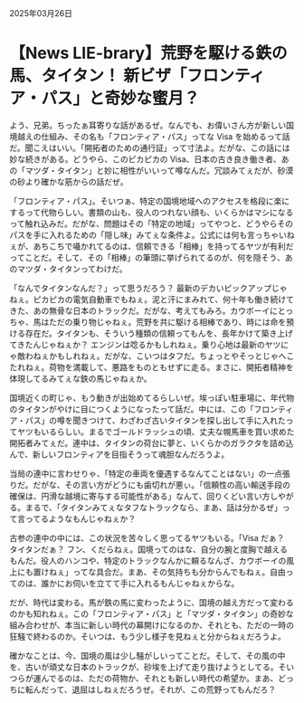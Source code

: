 2025年03月26日

# 【News LIE-brary】荒野を駆ける鉄の馬、タイタン！ 新ビザ「フロンティア・パス」と奇妙な蜜月？

よう、兄弟。ちったぁ耳寄りな話があるぜ。なんでも、お偉いさん方が新しい国境越えの仕組み、その名も「フロンティア・パス」ってな Visa を始めるって話だ。聞こえはいい。「開拓者のための通行証」って寸法よ。だがな、この話には妙な続きがある。どうやら、このピカピカの Visa、日本の古き良き働き者、あの「マツダ・タイタン」と妙に相性がいいって噂なんだ。冗談みてぇだが、砂漠の砂より確かな筋からの話だぜ。

「フロンティア・パス」。そいつぁ、特定の国境地域へのアクセスを格段に楽にするって代物らしい。書類の山も、役人のつれない顔も、いくらかはマシになるって触れ込みだ。だがな、問題はその「特定の地域」ってやつと、どうやらそのパスを手に入れるための「隠し味」みてぇな条件よ。公式には何も言っちゃいねぇが、あちこちで囁かれてるのは、信頼できる「相棒」を持ってるヤツが有利だってことだ。そして、その「相棒」の筆頭に挙げられてるのが、何を隠そう、あのマツダ・タイタンってわけだ。

「なんでタイタンなんだ？」って思うだろう？ 最新のデカいピックアップじゃねぇ。ピカピカの電気自動車でもねぇ。泥と汗にまみれて、何十年も働き続けてきた、あの無骨な日本のトラックだ。だがな、考えてもみろ。カウボーイにとっちゃ、馬はただの乗り物じゃねぇ。荒野を共に駆ける相棒であり、時には命を預ける存在だ。タイタンも、そういう種類の信頼ってもんを、長年かけて築き上げてきたんじゃねぇか？ エンジンは唸るかもしれねぇ。乗り心地は最新のヤツにゃ敵わねぇかもしれねぇ。だがな、こいつはタフだ。ちょっとやそっとじゃへこたれねぇ。荷物を満載して、悪路をものともせずに走る。まさに、開拓者精神を体現してるみてぇな鉄の馬じゃねぇか。

国境近くの町じゃ、もう動きが出始めてるらしいぜ。埃っぽい駐車場に、年代物のタイタンがやけに目につくようになったって話だ。中には、この「フロンティア・パス」の噂を聞きつけて、わざわざ古いタイタンを探し出して手に入れたってヤツもいるらしい。まるでゴールドラッシュの頃、丈夫な幌馬車を買い求めた開拓者みてぇだ。連中は、タイタンの荷台に夢と、いくらかのガラクタを詰め込んで、新しいフロンティアを目指そうって魂胆なんだろうよ。

当局の連中に言わせりゃ、「特定の車両を優遇するなんてことはない」の一点張りだ。だがな、その言い方がどうにも歯切れが悪ぃ。「信頼性の高い輸送手段の確保は、円滑な越境に寄与する可能性がある」なんて、回りくどい言い方しやがる。まるで、「タイタンみてぇなタフなトラックなら、まあ、話は分かるぜ」って言ってるようなもんじゃねぇか？

古参の連中の中には、この状況を苦々しく思ってるヤツもいる。「Visa だぁ？ タイタンだぁ？ フン、くだらねぇ。国境ってのはな、自分の腕と度胸で越えるもんだ。役人のハンコや、特定のトラックなんかに頼るなんざ、カウボーイの風上にも置けねぇ」ってな具合だ。まあ、その気持ちも分からんでもねぇ。自由ってのは、誰かにお伺いを立てて手に入れるもんじゃねぇからな。

だが、時代は変わる。馬が鉄の馬に変わったように、国境の越え方だって変わるのかも知れねぇ。この「フロンティア・パス」と「マツダ・タイタン」の奇妙な組み合わせが、本当に新しい時代の幕開けになるのか、それとも、ただの一時の狂騒で終わるのか。そいつは、もう少し様子を見ねぇと分からねぇだろうよ。

確かなことは、今、国境の風は少し騒がしいってことだ。そして、その風の中を、古いが頑丈な日本のトラックが、砂埃を上げて走り抜けようとしてる。そいつらが運んでるのは、ただの荷物か、それとも新しい時代の希望か。まあ、どっちに転んだって、退屈はしねぇだろうぜ。それが、この荒野ってもんだろ？